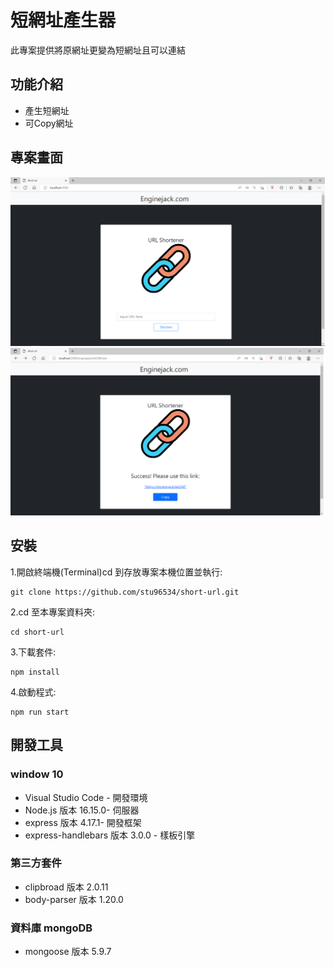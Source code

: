 # 短網址產生器
此專案提供將原網址更變為短網址且可以連結

## 功能介紹
 - 產生短網址
 - 可Copy網址

## 專案畫面

![首頁](https://github.com/stu96534/short-url/blob/main/public/首頁.png)
![短網址](https://github.com/stu96534/short-url/blob/main/public/短網址.png)

## 安裝
1.開啟終端機(Terminal)cd 到存放專案本機位置並執行:

```
git clone https://github.com/stu96534/short-url.git
```

2.cd 至本專案資料夾:

```
cd short-url
```

3.下載套件:

```
npm install
```

4.啟動程式:

```
npm run start
```
## 開發工具
### window 10
 - Visual Studio Code - 開發環境
 - Node.js 版本 16.15.0- 伺服器
 - express 版本 4.17.1- 開發框架
 - express-handlebars 版本 3.0.0 - 樣板引擎
 ### 第三方套件
 - clipbroad 版本 2.0.11 
 - body-parser 版本 1.20.0 
  ### 資料庫 mongoDB
 - mongoose 版本 5.9.7 
 
